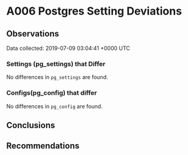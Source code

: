 # A006 Postgres Setting Deviations #

## Observations ##
Data collected: 2019-07-09 03:04:41 +0000 UTC  

### Settings (pg_settings) that Differ ###

No differences in `pg_settings` are found.

### Configs(pg_config) that differ ###

No differences in `pg_config` are found.



## Conclusions ##


## Recommendations ##

